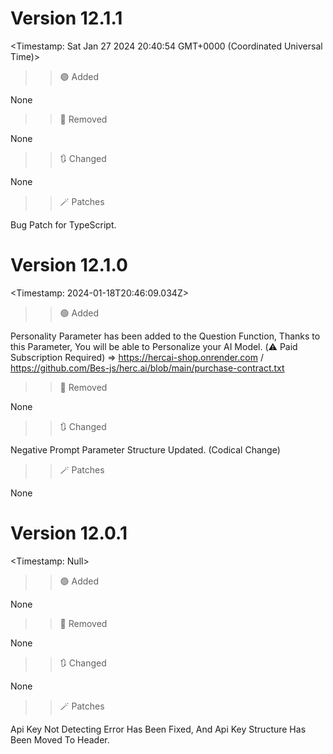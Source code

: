 # Version 12.1.1
<Timestamp: Sat Jan 27 2024 20:40:54 GMT+0000 (Coordinated Universal Time)>

>> 🟢 Added

None

>> 🔴 Removed 

None

>> 🔃 Changed

None

>> 🪄 Patches

Bug Patch for TypeScript.


# Version 12.1.0
<Timestamp: 2024-01-18T20:46:09.034Z>

>> 🟢 Added

Personality Parameter has been added to the Question Function, Thanks to this Parameter, You will be able to Personalize your AI Model.
(⚠️ Paid Subscription Required) => https://hercai-shop.onrender.com / https://github.com/Bes-js/herc.ai/blob/main/purchase-contract.txt

>> 🔴 Removed 

None

>> 🔃 Changed

Negative Prompt Parameter Structure Updated. (Codical Change)

>> 🪄 Patches

None


# Version 12.0.1
<Timestamp: Null>

>> 🟢 Added

None

>> 🔴 Removed 

None

>> 🔃 Changed

None

>> 🪄 Patches

Api Key Not Detecting Error Has Been Fixed, And Api Key Structure Has Been Moved To Header.
